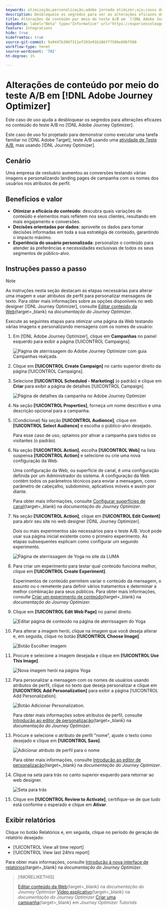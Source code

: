 ```yaml
---
keywords: otimização;personalização;adobe jornada otimizer;ajo;casos de uso;cenários;alteração de conteúdo/teste ab;atributo de perfil;alterar imagem;trocar imagem
description: Desbloqueie os segredos para ver as alterações eficazes de conteúdo do teste A/B no Adobe Journey Optimizer
title: Alterações de conteúdo por meio do teste A/B em  [!DNL Adobe Journey Optimizer]
badgeBeta: label="Beta" type="Informative" url="https://experienceleague.adobe.com/docs/target/using/introduction/intro.html?lang=pt-BR#beta newtab=true" tooltip="O que são recursos beta no  [!DNL Adobe Target]."
feature: Integrations
hide: true
hidefromtoc: true
source-git-commit: 9a9447b3067311ef203e91b186fff506e60bf590
workflow-type: tm+mt
source-wordcount: '702'
ht-degree: 1%

---
```


# Alterações de conteúdo por meio do teste A/B em [!DNL Adobe Journey Optimizer]

Este caso de uso ajuda a desbloquear os segredos para alterações eficazes no conteúdo do teste A/B no [!DNL Adobe Journey Optimizer].

Este caso de uso foi projetado para demonstrar como executar uma tarefa familiar no [!DNL Adobe Target], teste A/B usando uma [atividade de Teste A/B](/help/main/c-activities/t-test-ab/test-ab.md), mas usando [!DNL Journey Optimizer].

## Cenário

Uma empresa de vestuário aumentou as conversões testando várias imagens e personalizando landing pages de campanha com os nomes dos usuários nos atributos de perfil.

## Benefícios e valor

* **Otimizar a eficácia do conteúdo**: descubra quais variações de conteúdo e elementos mais refletem nos seus clientes, resultando em mais engajamento e conversões.
* **Decisões orientadas por dados**: aproveite os dados para tomar decisões informadas em toda a sua estratégia de conteúdo, garantindo o impacto máximo.
* **Experiência do usuário personalizada**: personalize o conteúdo para atender às preferências e necessidades exclusivas de todos os seus segmentos de público-alvo.

## Instruções passo a passo

>[!NOTE]
>
>As instruções nesta seção destacam as etapas necessárias para alterar uma imagem e usar atributos de perfil para personalizar mensagens de texto. Para obter mais informações sobre as opções disponíveis no web designer [!DNL Journey Optimizer], consulte [Editar conteúdo da Web](https://experienceleague.adobe.com/en/docs/journey-optimizer/using/web/author-web-pages/edit-web-content){target=_blank} na *documentação do Journey Optimizer*.

Execute as seguintes etapas para otimizar uma página da Web testando várias imagens e personalizando mensagens com os nomes de usuário:

1. Em [!DNL Adobe Journey Optimizer], clique em **Campanhas** no painel esquerdo para exibir a página [!UICONTROL Campaigns].

   ![Página de aterrissagem do Adobe Journey Optimizer com guia Campanhas realçada.](/help/main/c-integrating-target-with-mac/ajo/assets/ajo-landing-page.png)

1. Clique em **[!UICONTROL Create Campaign]** no canto superior direito da página [!UICONTROL Campaigns].

1. Selecione **[!UICONTROL Scheduled - Marketing]** (o padrão) e clique em **Criar** para exibir a página de detalhes [!UICONTROL Campaign].

   ![Página de detalhes da campanha no Adobe Journey Optimizer](/help/main/c-integrating-target-with-mac/ajo/assets/campaign-details.png)

1. Na seção **[!UICONTROL Properties]**, forneça um nome descritivo e uma descrição opcional para a campanha.

1. (Condicional) Na seção **[!UICONTROL Audience]**, clique em **[!UICONTROL Select Audience]** e escolha o público-alvo desejado.

   Para esse caso de uso, optamos por ativar a campanha para todos os visitantes (o padrão).

1. Na seção **[!UICONTROL Action]**, escolha **[!UICONTROL Web]** na lista suspensa **[!UICONTROL Action]** e selecione ou crie uma nova configuração da Web.

   Uma configuração da Web, ou superfície de canal, é uma configuração definida por um Administrador do sistema. A configuração da Web contém todos os parâmetros técnicos para enviar a mensagem, como parâmetro de cabeçalho, subdomínio, aplicativos móveis e assim por diante.

   Para obter mais informações, consulte [Configurar superfícies de canal](https://experienceleague.adobe.com/en/docs/journey-optimizer/using/configuration/channel-surfaces#set-up-channel-surfaces){target=_blank} na *documentação do Journey Optimizer*.

1. Na seção **[!UICONTROL Action]**, clique em **[!UICONTROL Edit Content]** para abrir seu site no web designer [!DNL Journey Optimizer].

   Dois ou mais experimentos são necessários para o teste A/B. Você pode usar sua página inicial existente como o primeiro experimento. As etapas subsequentes explicam como configurar um segundo experimento.

   ![Página de aterrissagem de Yoga no site da LUMA](/help/main/c-integrating-target-with-mac/ajo/assets/luma-yoga-landing.png)

1. Para criar um experimento para testar qual conteúdo funciona melhor, clique em **[!UICONTROL Create Experiment]**.

   Experimentos de conteúdo permitem variar o conteúdo da mensagem, o assunto ou o remetente para definir vários tratamentos e determinar a melhor combinação para seus públicos. Para obter mais informações, consulte [Criar um experimento de conteúdo](https://experienceleague.adobe.com/en/docs/journey-optimizer/using/content-management/content-experiment/content-experiment){target=_blank} na *documentação do Journey Optimizer*.

1. Clique em **[!UICONTROL Edit Web Page]** no painel direito.

   ![Editar página de conteúdo na página de aterrissagem do Yoga](/help/main/c-integrating-target-with-mac/ajo/assets/edit-yoga-page.png)

1. Para alterar a imagem herói, clique na imagem que você deseja alterar e, em seguida, clique no botão **[!UICONTROL Choose Image]**.

   ![Botão Escolher imagem](/help/main/c-integrating-target-with-mac/ajo/assets/choose-image.png)

1. Procure e selecione a imagem desejada e clique em **[!UICONTROL Use This Image]**.

   ![Nova imagem herói na página Yoga](/help/main/c-integrating-target-with-mac/ajo/assets/new-hero-image.png)

1. Para personalizar a mensagem com os nomes de usuários usando atributos de perfil, clique no texto que deseja personalizar e clique em **[!UICONTROL Add Personalization]** para exibir a página [!UICONTROL Add Personalization].

   ![Botão Adicionar Personalization.](/help/main/c-integrating-target-with-mac/ajo/assets/add-personalization-button.png)

   Para obter mais informações sobre atributos de perfil, consulte [Introdução ao editor de personalização](https://experienceleague.adobe.com/en/docs/journey-optimizer/using/content-management/personalization/expression-editor/personalization-build-expressions){target=_blank} na *documentação do Journey Optimizer*.

1. Procure e selecione o atributo de perfil &quot;nome&quot;, ajuste o texto como desejado e clique em **[!UICONTROL Save]**.

   ![Adicionar atributo de perfil para o nome](/help/main/c-integrating-target-with-mac/ajo/assets/add-profile-attribute-for-name.png)

   Para obter mais informações, consulte [Introdução ao editor de personalização](https://experienceleague.adobe.com/en/docs/journey-optimizer/using/content-management/personalization/expression-editor/personalization-build-expressions){target=_blank} na *documentação do Journey Optimizer*.

1. Clique na seta para trás no canto superior esquerdo para retornar ao web designer.

   ![Seta para trás](/help/main/c-integrating-target-with-mac/ajo/assets/back-arrow.png)

1. Clique em **[!UICONTROL Review to Activate]**, certifique-se de que tudo está conforme o esperado e clique em **Ativar**.

## Exibir relatórios

Clique no botão Relatórios e, em seguida, clique no período de geração de relatório desejado:

* [!UICONTROL View all time report]
* [!UICONTROL View last 24hrs report]

Para obter mais informações, consulte [Introdução à nova interface de relatórios](https://experienceleague.adobe.com/en/docs/journey-optimizer/using/channel-report/report-gs-cja){target=_blank} na *documentação do Journey Optimizer*.

>[!MORELIKETHIS]
>
>[Editar conteúdo da Web](https://experienceleague.adobe.com/en/docs/journey-optimizer/using/web/author-web-pages/edit-web-content){target=_blank} na *documentação do Journey Optimizer*
>[Vídeo explicativo](https://experienceleague.adobe.com/en/docs/journey-optimizer/using/web/author-web-pages/web-spa#video){target=_blank} na *documentação do Journey Optimizer*
>[Criar uma campanha](https://experienceleague.adobe.com/en/docs/journey-optimizer-learn/tutorials/create-campaigns/create-a-campaign){target=_blank} em *Journey Optimizer Tutorials*

